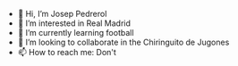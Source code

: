 - 👋 Hi, I’m Josep Pedrerol
- 👀 I’m interested in Real Madrid
- 🌱 I’m currently learning football
- 💞️ I’m looking to collaborate in the Chiringuito de Jugones
- 📫 How to reach me: Don't

<!---
scs0001/scs0001 is a ✨ special ✨ repository because its `README.md` (this file) appears on your GitHub profile.
You can click the Preview link to take a look at your changes.
--->
